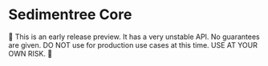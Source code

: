 # Sedimentree Core

🚧 This is an early release preview. It has a very unstable API. No guarantees are given. DO NOT use for production use cases at this time. USE AT YOUR OWN RISK. 🚧
